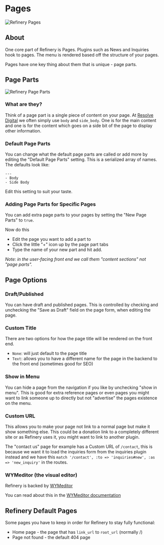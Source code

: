 # Pages

![Refinery Pages](http://refinerycms.com/system/images/0000/0656/pages.png)

## About

One core part of Refinery is Pages. Plugins such as News and Inquiries hook to pages.
The menu is rendered based off the structure of your pages.

Pages have one key thing about them that is unique - page parts.

## Page Parts

![Refinery Page Parts](http://refinerycms.com/system/images/0000/0586/editing-page.png)

### What are they?

Think of a page part is a single piece of content on your page. At [Resolve Digital](http://www.resolvedigital.com) we often simply use ``body`` and ``side_body``. One is for the main content and one is for the content which goes on a side bit of the page to display other information.

### Default Page Parts

You can change what the default page parts are called or add more by editing the
"Default Page Parts" setting. This is a serialized array of names. The defaults look like:

    ---
    - Body
    - Side Body

Edit this setting to suit your taste.

### Adding Page Parts for Specific Pages

You can add extra page parts to your pages by setting the "New Page Parts" to ``true``.

Now do this

* Edit the page you want to add a part to
* Click the little "+" icon up by the page part tabs
* Type the name of your new part and hit add.

_Note: in the user-facing front end we call them "content sections" not "page parts"._

## Page Options

### Draft/Published

You can have draft and published pages. This is controlled by checking and unchecking
the "Save as Draft" field on the page form, when editing the page.

### Custom Title

There are two options for how the page title will be rendered on the front end.

* ``None``: will just default to the page title
* ``Text``: allows you to have a different name for the page in the backend to the front end (sometimes good for SEO)

### Show in Menu

You can hide a page from the navigation if you like by unchecking "show in menu".
This is good for extra reference pages or even pages you might want to link someone
up to directly but not "advertise" the pages existence on the menu.

### Custom URL

This allows you to make your page not link to a normal page but make it show something else.
This could be a donation link to a completely different site or as Refinery uses it,
you might want to link to another plugin.

The "contact us" page for example has a Custom URL of ``/contact``, this is
because we want it to load the inquiries form from the inquiries plugin instead
and we have this ``match '/contact', :to => 'inquiries#new', :as => 'new_inquiry'``
in the routes.

### WYMeditor (the visual editor)

Refinery is backed by [WYMeditor](http://www.wymeditor.org/)

You can read about this in the [WYMeditor documentation](../wymeditor.md)

## Refinery Default Pages

Some pages you have to keep in order for Refinery to stay fully functional:

* Home page - the page that has ``link_url`` to ``root_url`` (normally /)
* Page not found - the default 404 page
